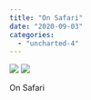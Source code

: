 ```yaml
---
title: "On Safari"
date: "2020-09-03"
categories: 
  - "uncharted-4"
---
```


[![](images/Uncharted™-4_-A-Thiefs-End_20200125190457.jpg)](images/Uncharted™-4_-A-Thiefs-End_20200125190457.jpg)
[![](images/Uncharted™-4_-A-Thiefs-End_20200125190457.jpg)](images/Uncharted™-4_-A-Thiefs-End_20200125190457.jpg)

On Safari
